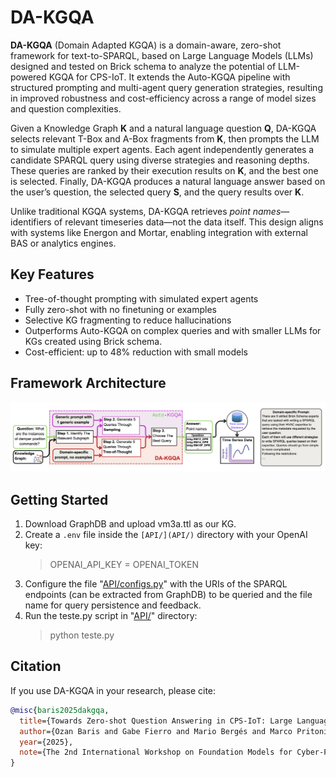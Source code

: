# DA-KGQA

**DA-KGQA** (Domain Adapted KGQA) is a domain-aware, zero-shot framework for text-to-SPARQL, based on Large Language Models (LLMs) designed and tested on Brick schema to analyze the potential of LLM-powered KGQA for CPS-IoT. It extends the Auto-KGQA pipeline with structured prompting and multi-agent query generation strategies, resulting in improved robustness and cost-efficiency across a range of model sizes and question complexities.

Given a Knowledge Graph **K** and a natural language question **Q**, DA-KGQA selects relevant T-Box and A-Box fragments from **K**, then prompts the LLM to simulate multiple expert agents. Each agent independently generates a candidate SPARQL query using diverse strategies and reasoning depths. These queries are ranked by their execution results on **K**, and the best one is selected. Finally, DA-KGQA produces a natural language answer based on the user’s question, the selected query **S**, and the query results over **K**.

Unlike traditional KGQA systems, DA-KGQA retrieves *point names*—identifiers of relevant timeseries data—not the data itself. This design aligns with systems like Energon and Mortar, enabling integration with external BAS or analytics engines.

## Key Features
- Tree-of-thought prompting with simulated expert agents
- Fully zero-shot with no finetuning or examples
- Selective KG fragmenting to reduce hallucinations
- Outperforms Auto-KGQA on complex queries and with smaller LLMs for KGs created using Brick schema.
- Cost-efficient: up to 48% reduction with small models

## Framework Architecture
![Framework Architecture](images/framework.png)

## Getting Started

1. Download GraphDB and upload vm3a.ttl as our KG.
3. Create a `.env` file inside the `[API/](API/)` directory with your OpenAI key:
   > OPENAI_API_KEY = OPENAI_TOKEN
3. Configure the file "[API/configs.py](API/configs.py)" with the URIs of the SPARQL endpoints (can be extracted from GraphDB) to be queried and the file name for query persistence and feedback.
4. Run the teste.py script in "[API/](API/)" directory:
   > python teste.py

## Citation
If you use DA-KGQA in your research, please cite:

```bibtex
@misc{baris2025dakgqa,
  title={Towards Zero-shot Question Answering in CPS-IoT: Large Language Models and Knowledge Graphs},
  author={Ozan Baris and Gabe Fierro and Mario Bergés and Marco Pritoni},
  year={2025},
  note={The 2nd International Workshop on Foundation Models for Cyber-Physical Systems \& Internet of Things (FMSys'25)}
}
